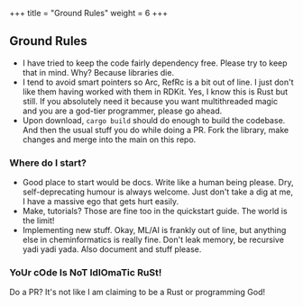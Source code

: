 +++
title = "Ground Rules"
weight = 6
+++

## Ground Rules

- I have tried to keep the code fairly dependency free. Please try to keep that in mind. Why? Because libraries die. 
- I tend to avoid smart pointers so Arc, RefRc is a bit out of line. I just don't like them having worked with them in RDKit. Yes, I know this is Rust but still. If you absolutely need it because you want multithreaded magic and you are a god-tier programmer, please go ahead.
- Upon download, `cargo build` should do enough to build the codebase. And then the usual stuff you do while doing a PR. Fork the library, make changes and merge into the main on this repo.

### Where do I start?

- Good place to start would be docs. Write like a human being please. Dry, self-deprecating humour is always welcome. Just don't take a dig at me, I have a massive ego that gets hurt easily. 
- Make, tutorials? Those are fine too in the quickstart guide. The world is the limit!
- Implementing new stuff. Okay, ML/AI is frankly out of line, but anything else in cheminformatics is really fine. Don't leak memory, be recursive yadi yadi yada. Also document and stuff please.

### YoUr cOde Is NoT IdIOmaTic RuSt!

Do a PR? It's not like I am claiming to be a Rust or programming God!